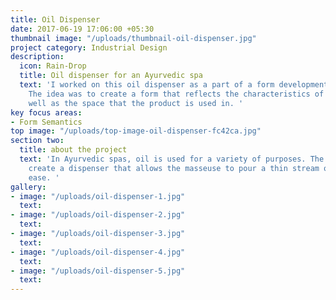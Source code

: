 ```yaml
---
title: Oil Dispenser
date: 2017-06-19 17:06:00 +05:30
thumbnail image: "/uploads/thumbnail-oil-dispenser.jpg"
project category: Industrial Design
description:
  icon: Rain-Drop
  title: Oil dispenser for an Ayurvedic spa
  text: 'I worked on this oil dispenser as a part of a form development exercise.
    The idea was to create a form that reflects the characteristics of the user as
    well as the space that the product is used in. '
key focus areas:
- Form Semantics
top image: "/uploads/top-image-oil-dispenser-fc42ca.jpg"
section two:
  title: about the project
  text: 'In Ayurvedic spas, oil is used for a variety of purposes. The idea was to
    create a dispenser that allows the masseuse to pour a thin stream of oil with
    ease. '
gallery:
- image: "/uploads/oil-dispenser-1.jpg"
  text: 
- image: "/uploads/oil-dispenser-2.jpg"
  text: 
- image: "/uploads/oil-dispenser-3.jpg"
  text: 
- image: "/uploads/oil-dispenser-4.jpg"
  text: 
- image: "/uploads/oil-dispenser-5.jpg"
  text: 
---
```


